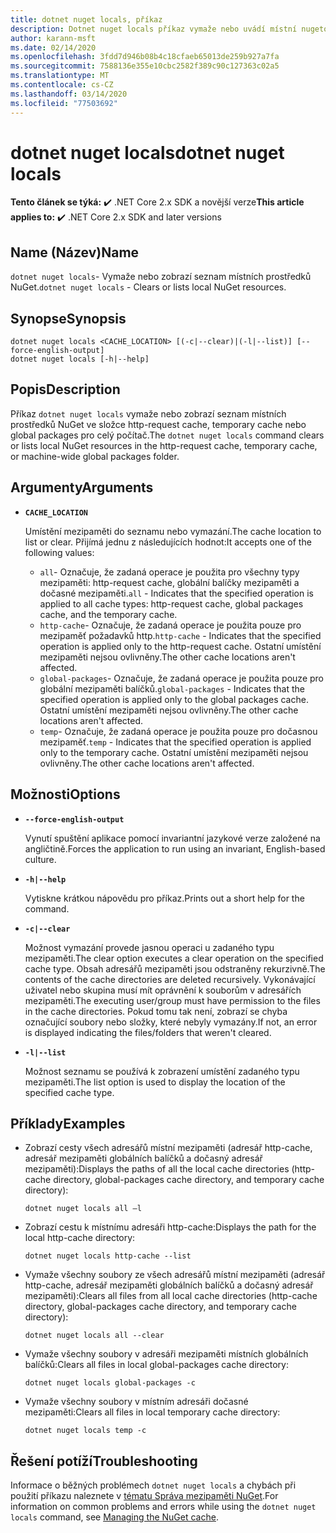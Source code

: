 ```yaml
---
title: dotnet nuget locals, příkaz
description: Dotnet nuget locals příkaz vymaže nebo uvádí místní nugetové prostředky, jako je například mezipaměť požadavků http, dočasná mezipaměť nebo globální složky globálních balíčků pro celý počítač.
author: karann-msft
ms.date: 02/14/2020
ms.openlocfilehash: 3fdd7d946b08b4c18cfaeb65013de259b927a7fa
ms.sourcegitcommit: 7588136e355e10cbc2582f389c90c127363c02a5
ms.translationtype: MT
ms.contentlocale: cs-CZ
ms.lasthandoff: 03/14/2020
ms.locfileid: "77503692"
---
```

# <a name="dotnet-nuget-locals"></a><span data-ttu-id="e33d0-103">dotnet nuget locals</span><span class="sxs-lookup"><span data-stu-id="e33d0-103">dotnet nuget locals</span></span>

<span data-ttu-id="e33d0-104">**Tento článek se týká:** ✔️ .NET Core 2.x SDK a novější verze</span><span class="sxs-lookup"><span data-stu-id="e33d0-104">**This article applies to:** ✔️ .NET Core 2.x SDK and later versions</span></span>

## <a name="name"></a><span data-ttu-id="e33d0-105">Name (Název)</span><span class="sxs-lookup"><span data-stu-id="e33d0-105">Name</span></span>

<span data-ttu-id="e33d0-106">`dotnet nuget locals`- Vymaže nebo zobrazí seznam místních prostředků NuGet.</span><span class="sxs-lookup"><span data-stu-id="e33d0-106">`dotnet nuget locals` - Clears or lists local NuGet resources.</span></span>

## <a name="synopsis"></a><span data-ttu-id="e33d0-107">Synopse</span><span class="sxs-lookup"><span data-stu-id="e33d0-107">Synopsis</span></span>

```dotnetcli
dotnet nuget locals <CACHE_LOCATION> [(-c|--clear)|(-l|--list)] [--force-english-output]
dotnet nuget locals [-h|--help]
```

## <a name="description"></a><span data-ttu-id="e33d0-108">Popis</span><span class="sxs-lookup"><span data-stu-id="e33d0-108">Description</span></span>

<span data-ttu-id="e33d0-109">Příkaz `dotnet nuget locals` vymaže nebo zobrazí seznam místních prostředků NuGet ve složce http-request cache, temporary cache nebo global packages pro celý počítač.</span><span class="sxs-lookup"><span data-stu-id="e33d0-109">The `dotnet nuget locals` command clears or lists local NuGet resources in the http-request cache, temporary cache, or machine-wide global packages folder.</span></span>

## <a name="arguments"></a><span data-ttu-id="e33d0-110">Argumenty</span><span class="sxs-lookup"><span data-stu-id="e33d0-110">Arguments</span></span>

- **`CACHE_LOCATION`**

  <span data-ttu-id="e33d0-111">Umístění mezipaměti do seznamu nebo vymazání.</span><span class="sxs-lookup"><span data-stu-id="e33d0-111">The cache location to list or clear.</span></span> <span data-ttu-id="e33d0-112">Přijímá jednu z následujících hodnot:</span><span class="sxs-lookup"><span data-stu-id="e33d0-112">It accepts one of the following values:</span></span>

  * <span data-ttu-id="e33d0-113">`all`- Označuje, že zadaná operace je použita pro všechny typy mezipaměti: http-request cache, globální balíčky mezipaměti a dočasné mezipaměti.</span><span class="sxs-lookup"><span data-stu-id="e33d0-113">`all` - Indicates that the specified operation is applied to all cache types: http-request cache, global packages cache, and the temporary cache.</span></span>
  * <span data-ttu-id="e33d0-114">`http-cache`- Označuje, že zadaná operace je použita pouze pro mezipaměť požadavků http.</span><span class="sxs-lookup"><span data-stu-id="e33d0-114">`http-cache` - Indicates that the specified operation is applied only to the http-request cache.</span></span> <span data-ttu-id="e33d0-115">Ostatní umístění mezipaměti nejsou ovlivněny.</span><span class="sxs-lookup"><span data-stu-id="e33d0-115">The other cache locations aren't affected.</span></span>
  * <span data-ttu-id="e33d0-116">`global-packages`- Označuje, že zadaná operace je použita pouze pro globální mezipaměti balíčků.</span><span class="sxs-lookup"><span data-stu-id="e33d0-116">`global-packages` - Indicates that the specified operation is applied only to the global packages cache.</span></span> <span data-ttu-id="e33d0-117">Ostatní umístění mezipaměti nejsou ovlivněny.</span><span class="sxs-lookup"><span data-stu-id="e33d0-117">The other cache locations aren't affected.</span></span>
  * <span data-ttu-id="e33d0-118">`temp`- Označuje, že zadaná operace je použita pouze pro dočasnou mezipaměť.</span><span class="sxs-lookup"><span data-stu-id="e33d0-118">`temp` - Indicates that the specified operation is applied only to the temporary cache.</span></span> <span data-ttu-id="e33d0-119">Ostatní umístění mezipaměti nejsou ovlivněny.</span><span class="sxs-lookup"><span data-stu-id="e33d0-119">The other cache locations aren't affected.</span></span>

## <a name="options"></a><span data-ttu-id="e33d0-120">Možnosti</span><span class="sxs-lookup"><span data-stu-id="e33d0-120">Options</span></span>

- **`--force-english-output`**

  <span data-ttu-id="e33d0-121">Vynutí spuštění aplikace pomocí invariantní jazykové verze založené na angličtině.</span><span class="sxs-lookup"><span data-stu-id="e33d0-121">Forces the application to run using an invariant, English-based culture.</span></span>

- **`-h|--help`**

  <span data-ttu-id="e33d0-122">Vytiskne krátkou nápovědu pro příkaz.</span><span class="sxs-lookup"><span data-stu-id="e33d0-122">Prints out a short help for the command.</span></span>

- **`-c|--clear`**

  <span data-ttu-id="e33d0-123">Možnost vymazání provede jasnou operaci u zadaného typu mezipaměti.</span><span class="sxs-lookup"><span data-stu-id="e33d0-123">The clear option executes a clear operation on the specified cache type.</span></span> <span data-ttu-id="e33d0-124">Obsah adresářů mezipaměti jsou odstraněny rekurzivně.</span><span class="sxs-lookup"><span data-stu-id="e33d0-124">The contents of the cache directories are deleted recursively.</span></span> <span data-ttu-id="e33d0-125">Vykonávající uživatel nebo skupina musí mít oprávnění k souborům v adresářích mezipaměti.</span><span class="sxs-lookup"><span data-stu-id="e33d0-125">The executing user/group must have permission to the files in the cache directories.</span></span> <span data-ttu-id="e33d0-126">Pokud tomu tak není, zobrazí se chyba označující soubory nebo složky, které nebyly vymazány.</span><span class="sxs-lookup"><span data-stu-id="e33d0-126">If not, an error is displayed indicating the files/folders that weren't cleared.</span></span>

- **`-l|--list`**

  <span data-ttu-id="e33d0-127">Možnost seznamu se používá k zobrazení umístění zadaného typu mezipaměti.</span><span class="sxs-lookup"><span data-stu-id="e33d0-127">The list option is used to display the location of the specified cache type.</span></span>

## <a name="examples"></a><span data-ttu-id="e33d0-128">Příklady</span><span class="sxs-lookup"><span data-stu-id="e33d0-128">Examples</span></span>

- <span data-ttu-id="e33d0-129">Zobrazí cesty všech adresářů místní mezipaměti (adresář http-cache, adresář mezipaměti globálních balíčků a dočasný adresář mezipaměti):</span><span class="sxs-lookup"><span data-stu-id="e33d0-129">Displays the paths of all the local cache directories (http-cache directory, global-packages cache directory, and temporary cache directory):</span></span>

  ```dotnetcli
  dotnet nuget locals all –l
  ```

- <span data-ttu-id="e33d0-130">Zobrazí cestu k místnímu adresáři http-cache:</span><span class="sxs-lookup"><span data-stu-id="e33d0-130">Displays the path for the local http-cache directory:</span></span>

  ```dotnetcli
  dotnet nuget locals http-cache --list
  ```

- <span data-ttu-id="e33d0-131">Vymaže všechny soubory ze všech adresářů místní mezipaměti (adresář http-cache, adresář mezipaměti globálních balíčků a dočasný adresář mezipaměti):</span><span class="sxs-lookup"><span data-stu-id="e33d0-131">Clears all files from all local cache directories (http-cache directory, global-packages cache directory, and temporary cache directory):</span></span>

  ```dotnetcli
  dotnet nuget locals all --clear
  ```

- <span data-ttu-id="e33d0-132">Vymaže všechny soubory v adresáři mezipaměti místních globálních balíčků:</span><span class="sxs-lookup"><span data-stu-id="e33d0-132">Clears all files in local global-packages cache directory:</span></span>

  ```dotnetcli
  dotnet nuget locals global-packages -c
  ```

- <span data-ttu-id="e33d0-133">Vymaže všechny soubory v místním adresáři dočasné mezipaměti:</span><span class="sxs-lookup"><span data-stu-id="e33d0-133">Clears all files in local temporary cache directory:</span></span>

  ```dotnetcli
  dotnet nuget locals temp -c
  ```

## <a name="troubleshooting"></a><span data-ttu-id="e33d0-134">Řešení potíží</span><span class="sxs-lookup"><span data-stu-id="e33d0-134">Troubleshooting</span></span>

<span data-ttu-id="e33d0-135">Informace o běžných problémech `dotnet nuget locals` a chybách při použití příkazu naleznete v [tématu Správa mezipaměti NuGet](/nuget/consume-packages/managing-the-nuget-cache).</span><span class="sxs-lookup"><span data-stu-id="e33d0-135">For information on common problems and errors while using the `dotnet nuget locals` command, see [Managing the NuGet cache](/nuget/consume-packages/managing-the-nuget-cache).</span></span>
